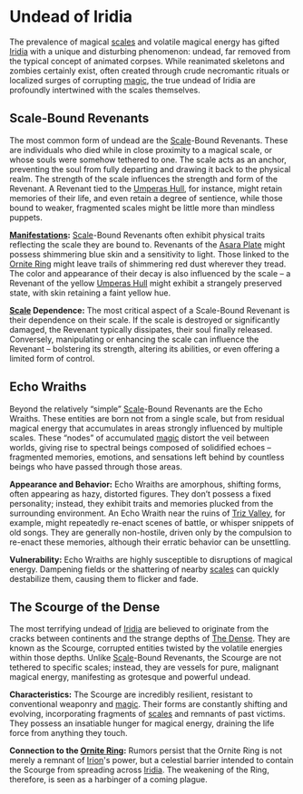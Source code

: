 # Undead of Iridia

The prevalence of magical [scales](/geography/landmark/scale.md) and volatile magical energy has gifted [Iridia](/geography/world/iridia.md) with a unique and disturbing phenomenon: undead, far removed from the typical concept of animated corpses. While reanimated skeletons and zombies certainly exist, often created through crude necromantic rituals or localized surges of corrupting [magic](/structure/mechanic/magic.md), the true undead of Iridia are profoundly intertwined with the scales themselves.

## Scale-Bound Revenants

The most common form of undead are the [Scale](/geography/landmark/scale.md)-Bound Revenants. These are individuals who died while in close proximity to a magical scale, or whose souls were somehow tethered to one. The scale acts as an anchor, preventing the soul from fully departing and drawing it back to the physical realm. The strength of the scale influences the strength and form of the Revenant.  A Revenant tied to the [Umperas Hull](/geography/scale/umperas-hull.md), for instance, might retain memories of their life, and even retain a degree of sentience, while those bound to weaker, fragmented scales might be little more than mindless puppets.

**[Manifestations](/structure/chronological/event/manifestation.md):** [Scale](/geography/landmark/scale.md)-Bound Revenants often exhibit physical traits reflecting the scale they are bound to.  Revenants of the [Asara Plate](/geography/scale/asara-plate.md) might possess shimmering blue skin and a sensitivity to light. Those linked to the [Ornite Ring](/geography/scale/ornite-ring.md) might leave trails of shimmering red dust wherever they tread. The color and appearance of their decay is also influenced by the scale – a Revenant of the yellow [Umperas Hull](/geography/scale/umperas-hull.md) might exhibit a strangely preserved state, with skin retaining a faint yellow hue.

**[Scale](/geography/landmark/scale.md) Dependence:** The most critical aspect of a Scale-Bound Revenant is their dependence on their scale.  If the scale is destroyed or significantly damaged, the Revenant typically dissipates, their soul finally released. Conversely, manipulating or enhancing the scale can influence the Revenant – bolstering its strength, altering its abilities, or even offering a limited form of control.

## Echo Wraiths

Beyond the relatively “simple” [Scale](/geography/landmark/scale.md)-Bound Revenants are the Echo Wraiths. These entities are born not from a single scale, but from residual magical energy that accumulates in areas strongly influenced by multiple scales. These “nodes” of accumulated [magic](/structure/mechanic/magic.md) distort the veil between worlds, giving rise to spectral beings composed of solidified echoes – fragmented memories, emotions, and sensations left behind by countless beings who have passed through those areas.

**Appearance and Behavior:** Echo Wraiths are amorphous, shifting forms, often appearing as hazy, distorted figures. They don’t possess a fixed personality; instead, they exhibit traits and memories plucked from the surrounding environment. An Echo Wraith near the ruins of [Triz Valley](/geography/settlement/city/triz-valley.md), for example, might repeatedly re-enact scenes of battle, or whisper snippets of old songs. They are generally non-hostile, driven only by the compulsion to re-enact these memories, although their erratic behavior can be unsettling.

**Vulnerability:** Echo Wraiths are highly susceptible to disruptions of magical energy. Dampening fields or the shattering of nearby [scales](/geography/landmark/scale.md) can quickly destabilize them, causing them to flicker and fade.

## The Scourge of the Dense

The most terrifying undead of [Iridia](/geography/world/iridia.md) are believed to originate from the cracks between continents and the strange depths of [The Dense](/generated/the-dense/the-dense.md). They are known as the Scourge, corrupted entities twisted by the volatile energies within those depths. Unlike [Scale](/geography/landmark/scale.md)-Bound Revenants, the Scourge are not tethered to specific scales; instead, they are vessels for pure, malignant magical energy, manifesting as grotesque and powerful undead.

**Characteristics:**  The Scourge are incredibly resilient, resistant to conventional weaponry and [magic](/structure/mechanic/magic.md). Their forms are constantly shifting and evolving, incorporating fragments of [scales](/geography/landmark/scale.md) and remnants of past victims. They possess an insatiable hunger for magical energy, draining the life force from anything they touch.

**Connection to the [Ornite Ring](/geography/scale/ornite-ring.md):** Rumors persist that the Ornite Ring is not merely a remnant of [Irion](/being/deity/irion.md)'s power, but a celestial barrier intended to contain the Scourge from spreading across [Iridia](/geography/world/iridia.md). The weakening of the Ring, therefore, is seen as a harbinger of a coming plague.

